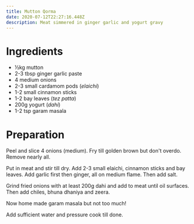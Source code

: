 ```yaml
---
title: Mutton Qorma
date: 2020-07-12T22:27:16.448Z
description: Meat simmered in ginger garlic and yogurt gravy
---
```

# Ingredients
- ½kg mutton
- 2-3 tbsp ginger garlic paste
- 4 medium onions
- 2-3 small cardamom pods (_elaichi_)
- 1-2 small cinnamon sticks
- 1-2 bay leaves (_tez patta_)
- 200g yogurt (_dahi_)
- 1-2 tsp garam masala

# Preparation

Peel and slice 4 onions (medium). Fry till golden brown but don't overdo. Remove nearly all.

Put in meat and stir till dry. Add 2-3 small elaichi, cinnamon sticks and bay leaves. Add garlic first then ginger, all on medium flame. Then add salt.

Grind fried onions with at least 200g dahi and add to meat until oil surfaces. Then add chiles, bhuna dhaniya and zeera.

Now home made garam masala but not too much!

Add sufficient water and pressure cook till done.
